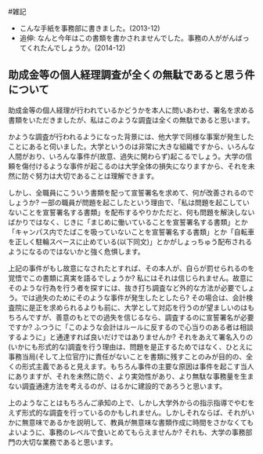 #雑記
* こんな手紙を事務部に書きました。(2013-12)
* 追伸: なんと今年はこの書類を書かされませんでした。事務の人ががんばってくれたんでしょうか。(2014-12)
## 助成金等の個人経理調査が全くの無駄であると思う件について

助成金等の個人経理が行われているかどうかを本人に問いあわせ、署名を求める書類をいただきましたが、私はこのような調査は全くの無駄であると思います。

かような調査が行われるようになった背景には、他大学で同様な事案が発生したことにあると伺いました。大学というのは非常に大きな組織ですから、いろんな人間がおり、いろんな事件が(故意、過失に関わらず)起こるでしょう。大学の信頼を傷付けるような事件が起こるのは大学全体の損失になりますから、それを未然に防ぐ努力は大切であることは理解できます。

しかし、全職員にこういう書類を配って宣誓署名を求めて、何が改善されるのでしょうか? 一部の職員が問題を起こしたという理由で、「私は問題を起こしていないことを宣誓署名する書類」を配布するやりかただと、何も問題を解決しないばかりではなく、じきに「まじめに働いていることを宣誓署名する書類」とか「キャンパス内でたばこを吸っていないことを宣誓署名する書類」とか「自転車を正しく駐輪スペースに止めている(以下同文)」とかがしょっちゅう配布されるようになるのではないかと強く危惧します。

上記の事件がもし故意になされたとすれば、その本人が、自らが罰せられるのを覚悟でこの書類に真実を語るでしょうか? 私にはそれは信じられません。故意にそのような行為を行う者を探すには、抜き打ち調査など外的な方法が必要でしょう。では過失のためにそのような事件が発生したとしたら? その場合は、会計検査院に是正を求められるよりも前に、大学として対応を行うのが望ましいのはもちろんですが、善意のもとでの過失を信じるなら、調査するのに宣誓署名が必要ですか? ふつうに「このような会計はルールに反するので心当りのある者は相談するように」と通達すれば良いだけではありませんか? それをあえて署名入りの(いかにも形式的な)調査を行う理由は、問題を是正するためではなく、ひとえに事務当局(そして上位官庁)に責任がないことを書類に残すことのみが目的の、全くの形式主義であると見えます。もちろん事件の主要な原因は事件を起こす当人にありますが、それを未然に防ぐ、より実効性があり、より無駄な事務量を生まない調査通達方法を考えるのが、はるかに建設的であろうと思います。

上のようなことはもちろんご承知の上で、しかし大学外からの指示指導でやむをえず形式的な調査を行っているのかもしれません。しかしそれならば、それがいかに無意味であるかを説明して、教員が無意味な書類作成に時間をさかなくてもよいように、事務のレベルで食いとめてもらえませんか? それも、大学の事務部門の大切な業務であると思います。
<!-- 2013-12-2 -->
